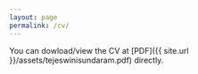 ```yaml
---
layout: page
permalink: /cv/
---
```


You can dowload/view the CV at [PDF]({{ site.url }}/assets/tejeswinisundaram.pdf) directly.
